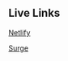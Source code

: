## Live Links

[Netlify](https://select-xi-nowroz.netlify.app)

[Surge](https://select-xi-nowroz.surge.sh)
